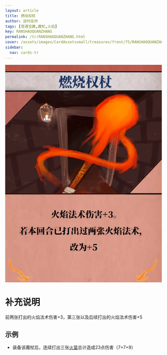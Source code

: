 ```yaml
---
layout: article
title: 燃烧权杖
author: 逆时巫师
tags: [普通宝藏,魔杖,火焰]
key: RANSHAOQUANZHANG
permalink: /tr/RANSHAOQUANZHANG.html
cover: /assets/images/CardAssetssmall/treasures/front/75/RANSHAOQUANZHANG.webp
sidebar:
  nav: cards-tr
---
```

![燃烧权杖](/assets/images/CardAssets/treasures/front/75/RANSHAOQUANZHANG.webp)

# 补充说明
前两张打出的火焰法术伤害+3，第三张以及后续打出的火焰法术伤害+5


## 示例
 * 装备该魔杖后，连续打出三张[火苗](/tr/HUOMIAO.html)总计造成23点伤害（7+7+9）